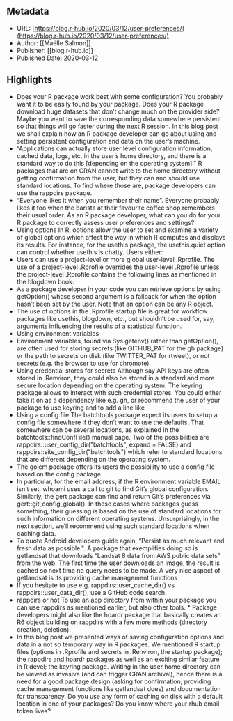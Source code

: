 ## Metadata
* URL: [https://blog.r-hub.io/2020/03/12/user-preferences/](https://blog.r-hub.io/2020/03/12/user-preferences/)
* Author: [[Maëlle Salmon]]
* Publisher: [[blog.r-hub.io]]
* Published Date: 2020-03-12

## Highlights
* Does your R package work best with some configuration? You probably want it to be easily found by your package. Does your R package download huge datasets that don’t change much on the provider side? Maybe you want to save the corresponding data somewhere persistent so that things will go faster during the next R session. In this blog post we shall explain how an R package developer can go about using and setting persistent configuration and data on the user’s machine.
* “Applications can actually store user level configuration information, cached data, logs, etc. in the user’s home directory, and there is a standard way to do this [depending on the operating system]." R packages that are on CRAN cannot write to the home directory without getting confirmation from the user, but they can and should use standard locations. To find where those are, package developers can use the rappdirs package.
* “Everyone likes it when you remember their name”. Everyone probably likes it too when the barista at their favourite coffee shop remembers their usual order. As an R package developer, what can you do for your R package to correctly assess user preferences and settings?
* Using options In R, options allow the user to set and examine a variety of global options which affect the way in which R computes and displays its results. For instance, for the usethis package, the usethis.quiet option can control whether usethis is chatty. Users either:
* Users can use a project-level or more global user-level .Rprofile. The use of a project-level .Rprofile overrides the user-level .Rprofile unless the project-level .Rprofile contains the following lines as mentioned in the blogdown book:
* As a package developer in your code you can retrieve options by using getOption() whose second argument is a fallback for when the option hasn’t been set by the user. Note that an option can be any R object.
* The use of options in the .Rprofile startup file is great for workflow packages like usethis, blogdown, etc., but shouldn’t be used for, say, arguments influencing the results of a statistical function.
* Using environment variables
* Environment variables, found via Sys.getenv() rather than getOption(), are often used for storing secrets (like GITHUB_PAT for the gh package) or the path to secrets on disk (like TWITTER_PAT for rtweet), or not secrets (e.g. the browser to use for chromote).
* Using credential stores for secrets Although say API keys are often stored in .Renviron, they could also be stored in a standard and more secure location depending on the operating system. The keyring package allows to interact with such credential stores. You could either take it on as a dependency like e.g. gh, or recommend the user of your package to use keyring and to add a line like
* Using a config file The batchtools package expect its users to setup a config file somewhere if they don’t want to use the defaults. That somewhere can be several locations, as explained in the batchtools::findConfFile() manual page. Two of the possibilities are rappdirs::user_config_dir("batchtools", expand = FALSE) and rappdirs::site_config_dir("batchtools") which refer to standard locations that are different depending on the operating system.
* The golem package offers its users the possibility to use a config file based on the config package.
* In particular, for the email address, if the R environment variable EMAIL isn’t set, whoami uses a call to git to find Git’s global configuration. Similarly, the gert package can find and return Git’s preferences via gert::git_config_global(). In these cases where packages guess something, their guessing is based on the use of standard locations for such information on different operating systems. Unsurprisingly, in the next section, we’ll recommend using such standard locations when caching data.
* To quote Android developers guide again, “Persist as much relevant and fresh data as possible.". A package that exemplifies doing so is getlandsat that downloads “Landsat 8 data from AWS public data sets” from the web. The first time the user downloads an image, the result is cached so next time no query needs to be made. A very nice aspect of getlandsat is its providing cache management functions
* If you hesitate to use e.g. rappdirs::user_cache_dir() vs rappdirs::user_data_dir(), use a GitHub code search.
* rappdirs or not To use an app directory from within your package you can use rappdirs as mentioned earlier, but also other tools. * Package developers might also like the hoardr package that basically creates an R6 object building on rappdirs with a few more methods (directory creation, deletion).
* In this blog post we presented ways of saving configuration options and data in a not so temporary way in R packages. We mentioned R startup files (options in .Rprofile and secrets in .Renviron, the startup package); the rappdirs and hoardr packages as well as an exciting similar feature in R devel; the keyring package. Writing in the user home directory can be viewed as invasive (and can trigger CRAN archival), hence there is a need for a good package design (asking for confirmation; providing cache management functions like getlandsat does) and documentation for transparency. Do you use any form of caching on disk with a default location in one of your packages? Do you know where your rhub email token lives?